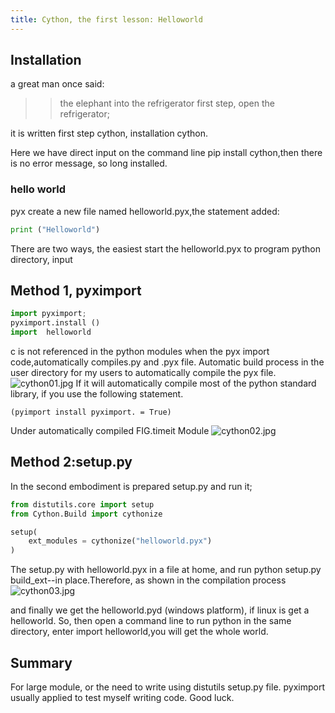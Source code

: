 ```yaml
---
title: Cython, the first lesson: Helloworld
---
```


## Installation
a great man once said:
>> the elephant into the refrigerator first step, open the refrigerator;

it is written first step cython, installation cython. 

Here we have direct input on the command line pip install cython,then there is no error message, so long installed.

### hello world
pyx create a new file named helloworld.pyx,the statement added:
```Python
print ("Helloworld")
```

There are two ways, the easiest start the helloworld.pyx to program python directory, input

## Method 1, pyximport 
```python
import pyximport; 
pyximport.install ()
import  helloworld
```
c is not referenced in the python modules when the  pyx import code,automatically compiles.py and .pyx file. Automatic build process in the user directory for my users to automatically compile the pyx file. 
![cython01.jpg](img/cython01.jpg)
If it will automatically compile most of the python standard library, if you use the following statement.
```
(pyimport install pyximport. = True)
```
Under automatically compiled FIG.timeit Module
![cython02.jpg](img/cython02.jpg)

## Method 2:setup.py
In the second embodiment is prepared setup.py and run it;
```python
from distutils.core import setup
from Cython.Build import cythonize

setup(
    ext_modules = cythonize("helloworld.pyx")
)
```

   
The setup.py with helloworld.pyx in a file at home, and run python setup.py build_ext--in place.Therefore, as shown in the compilation process 
![cython03.jpg](img/cython03.jpg)

and finally we get the helloworld.pyd (windows platform), if linux is get a helloworld.
So, then open a command line to run python in the same directory, enter import helloworld,you will get the whole world.
## Summary
For large module, or the need to write using distutils setup.py file. pyximport usually applied to test myself writing code.
Good luck.

<!-- http://blog.csdn.net/sgoal/article/details/77247461 -->

